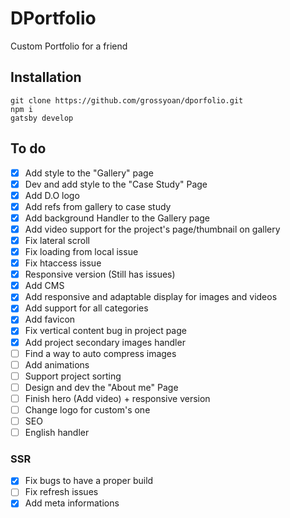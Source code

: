 # DPortfolio

Custom Portfolio for a friend

## Installation

```
git clone https://github.com/grossyoan/dporfolio.git
npm i
gatsby develop
```

## To do

- [x] Add style to the "Gallery" page
- [x] Dev and add style to the "Case Study" Page
- [x] Add D.O logo
- [x] Add refs from gallery to case study
- [x] Add background Handler to the Gallery page
- [x] Add video support for the project's page/thumbnail on gallery
- [x] Fix lateral scroll
- [x] Fix loading from local issue
- [x] Fix htaccess issue
- [x] Responsive version (Still has issues)
- [x] Add CMS
- [x] Add responsive and adaptable display for images and videos
- [x] Add support for all categories
- [x] Add favicon
- [x] Fix vertical content bug in project page
- [x] Add project secondary images handler
- [ ] Find a way to auto compress images
- [ ] Add animations
- [ ] Support project sorting
- [ ] Design and dev the "About me" Page
- [ ] Finish hero (Add video) + responsive version
- [ ] Change logo for custom's one
- [ ] SEO
- [ ] English handler

### SSR

- [x] Fix bugs to have a proper build
- [ ] Fix refresh issues
- [x] Add meta informations
